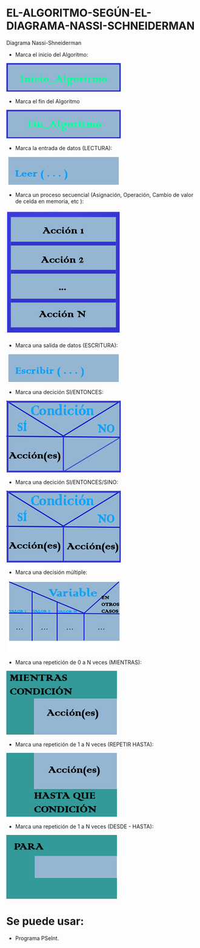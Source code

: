 # EL-ALGORITMO-SEGÚN-EL-DIAGRAMA-NASSI-SCHNEIDERMAN
Diagrama Nassi-Shneiderman

* Marca el inicio del Algoritmo:

![bloque rectangular](IMG/Inicio.png)

* Marca el fin del Algoritmo

![bloque rectangular](IMG/Fin.png)


* Marca la entrada de datos (LECTURA):

![bloque rectangular](IMG/Leer.png)


* Marca un proceso secuencial (Asignación, Operación, Cambio de valor de celda en memoria, etc ):

![bloques rectangulares](IMG/Secuencial.png)


* Marca una salida de datos (ESCRITURA):

![bloque rectangular](IMG/Escribir.png)


* Marca una decición SI/ENTONCES:

![Diagrama Nassi-Schneiderman si/entonces](IMG/Decision1.png)


* Marca una decición SI/ENTONCES/SINO:

![Diagrama Nassi-Schneiderman si/entonces/sino](IMG/Decision2.png)


* Marca una decisión múltiple:

![Diagrama Nassi-Schneiderman Desición Múltiple](IMG/Decision3.png)


* Marca una repetición de 0 a N veces (MIENTRAS):

![Diagrama Nassi-Schneiderman MIentras](IMG/Mientras.png)


* Marca una repetición de 1 a N veces (REPETIR HASTA):

![Diagrama Nassi-Schneiderman Repetir Hasta](IMG/RepetirHasta.png)


* Marca una repetición de 1 a N veces (DESDE - HASTA):

![Diagrama Nassi-Schneiderman Repetir Desde Hasta](IMG/RepetirDH.png)


# Se puede usar:

* Programa PSeInt.

